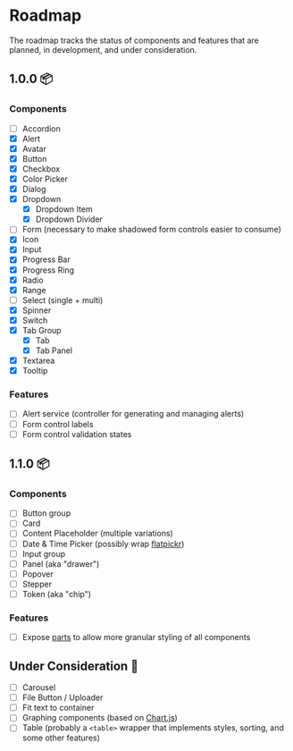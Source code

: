 # Roadmap

The roadmap tracks the status of components and features that are planned, in development, and under consideration.

## 1.0.0 📦

### Components

- [ ] Accordion
- [x] Alert
- [x] Avatar
- [x] Button
- [x] Checkbox
- [x] Color Picker
- [x] Dialog
- [x] Dropdown
  - [x] Dropdown Item
  - [x] Dropdown Divider
- [ ] Form (necessary to make shadowed form controls easier to consume)
- [x] Icon
- [x] Input
- [x] Progress Bar
- [x] Progress Ring
- [x] Radio
- [x] Range
- [ ] Select (single + multi)
- [x] Spinner
- [x] Switch
- [x] Tab Group
  - [x] Tab
  - [x] Tab Panel
- [x] Textarea
- [x] Tooltip

### Features

- [ ] Alert service (controller for generating and managing alerts)
- [ ] Form control labels
- [ ] Form control validation states

## 1.1.0 📦

### Components

- [ ] Button group
- [ ] Card
- [ ] Content Placeholder (multiple variations)
- [ ] Date & Time Picker (possibly wrap [flatpickr](https://flatpickr.js.org/))
- [ ] Input group
- [ ] Panel (aka "drawer")
- [ ] Popover
- [ ] Stepper
- [ ] Token (aka "chip")

### Features

- [ ] Expose [parts](https://developer.mozilla.org/en-US/docs/Web/CSS/::part) to allow more granular styling of all components

## Under Consideration 🤔

- [ ] Carousel
- [ ] File Button / Uploader
- [ ] Fit text to container
- [ ] Graphing components (based on [Chart.js](https://www.chartjs.org/))
- [ ] Table (probably a `<table>` wrapper that implements styles, sorting, and some other features)

